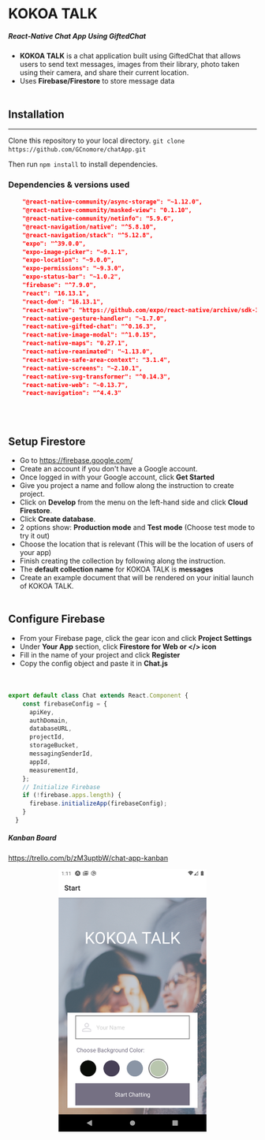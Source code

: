# KOKOA TALK

##### React-Native Chat App Using GiftedChat

- **KOKOA TALK** is a chat application built using GiftedChat that allows users to send text messages, images from their library, photo taken using their camera, and share their current location.
- Uses **Firebase/Firestore** to store message data
  <br/>
  <br/>

## Installation

---

Clone this repository to your local directory.
`git clone https://github.com/GCnomore/chatApp.git`

Then run `npm install` to install dependencies.

### Dependencies & versions used

```json
    "@react-native-community/async-storage": "~1.12.0",
    "@react-native-community/masked-view": "0.1.10",
    "@react-native-community/netinfo": "5.9.6",
    "@react-navigation/native": "^5.8.10",
    "@react-navigation/stack": "^5.12.8",
    "expo": "^39.0.0",
    "expo-image-picker": "~9.1.1",
    "expo-location": "~9.0.0",
    "expo-permissions": "~9.3.0",
    "expo-status-bar": "~1.0.2",
    "firebase": "^7.9.0",
    "react": "16.13.1",
    "react-dom": "16.13.1",
    "react-native": "https://github.com/expo/react-native/archive/sdk-39.0.3.tar.gz",
    "react-native-gesture-handler": "~1.7.0",
    "react-native-gifted-chat": "^0.16.3",
    "react-native-image-modal": "^1.0.15",
    "react-native-maps": "0.27.1",
    "react-native-reanimated": "~1.13.0",
    "react-native-safe-area-context": "3.1.4",
    "react-native-screens": "~2.10.1",
    "react-native-svg-transformer": "^0.14.3",
    "react-native-web": "~0.13.7",
    "react-navigation": "^4.4.3"
```

<br/>
<br/>

## Setup Firestore

- Go to https://firebase.google.com/
- Create an account if you don't have a Google account.
- Once logged in with your Google account, click **Get Started**
- Give you project a name and follow along the instruction to create project.
- Click on **Develop** from the menu on the left-hand side and click **Cloud Firestore**.
- Click **Create database**.
- 2 options show: **Production mode** and **Test mode** (Choose test mode to try it out)
- Choose the location that is relevant (This will be the location of users of your app)
- Finish creating the collection by following along the instruction.
- The **default collection name** for KOKOA TALK is **messages**
- Create an example document that will be rendered on your initial launch of KOKOA TALK.
  <br/>
  <br/>

## Configure Firebase

- From your Firebase page, click the gear icon and click **Project Settings**
- Under **Your App** section, click **Firestore for Web or </> icon**
- Fill in the name of your project and click **Register**
- Copy the config object and paste it in **Chat.js**
  <br/>
  <br/>
  <br/>

```js
export default class Chat extends React.Component {
    const firebaseConfig = {
      apiKey,
      authDomain,
      databaseURL,
      projectId,
      storageBucket,
      messagingSenderId,
      appId,
      measurementId,
    };
    // Initialize Firebase
    if (!firebase.apps.length) {
      firebase.initializeApp(firebaseConfig);
    }
  }
```

##### Kanban Board

https://trello.com/b/zM3uptbW/chat-app-kanban

<div style='display: flex; justify-content: center'>
  <img src='https://github.com/GCnomore/chatApp/blob/master/assets/Screenshot_1607649101.png?raw=false' width='300'>
</div>
